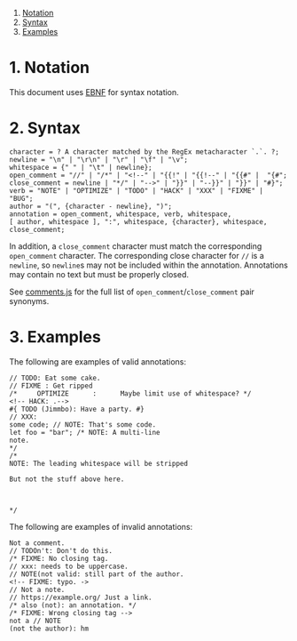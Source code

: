 1. [Notation](#1-notation)
2. [Syntax](#2-syntax)
3. [Examples](#3-examples)

# 1. Notation

This document uses [EBNF](https://en.wikipedia.org/wiki/Extended_Backus%E2%80%93Naur_form) for syntax notation.

# 2. Syntax

```EBNF
character = ? A character matched by the RegEx metacharacter `.`. ?;
newline = "\n" | "\r\n" | "\r" | "\f" | "\v";
whitespace = {" " | "\t" | newline};
open_comment = "//" | "/*" | "<!--" | "{{!" | "{{!--" | "{{#" |  "{#";
close_comment = newline | "*/" | "-->" | "}}" | "--}}" | "}}" | "#}";
verb = "NOTE" | "OPTIMIZE" | "TODO" | "HACK" | "XXX" | "FIXME" | "BUG";
author = "(", {character - newline}, ")";
annotation = open_comment, whitespace, verb, whitespace,
[ author, whitespace ], ":", whitespace, {character}, whitespace, close_comment;
```

In addition, a `close_comment` character must match the corresponding `open_comment` character. The corresponding close character for `//` is a `newline`, so `newline`s may not be included within the annotation. Annotations may contain no text but must be properly closed.

See [comments.js](bin/comments.js) for the full list of `open_comment`/`close_comment` pair synonyms.

# 3. Examples

The following are examples of valid annotations:

```
// TODO: Eat some cake.
// FIXME : Get ripped
/*     OPTIMIZE      :      Maybe limit use of whitespace? */
<!-- HACK: .-->
#{ TODO (Jimmbo): Have a party. #}
// XXX:
some code; // NOTE: That's some code.
let foo = "bar"; /* NOTE: A multi-line
note.
*/
/*
NOTE: The leading whitespace will be stripped

But not the stuff above here.



*/
```

The following are examples of invalid annotations:
```
Not a comment.
// TODOn't: Don't do this.
/* FIXME: No closing tag.
// xxx: needs to be uppercase.
// NOTE(not valid: still part of the author.
<!-- FIXME: typo. ->
// Not a note.
// https://example.org/ Just a link.
/* also (not): an annotation. */
/* FIXME: Wrong closing tag -->
not a // NOTE
(not the author): hm
```
